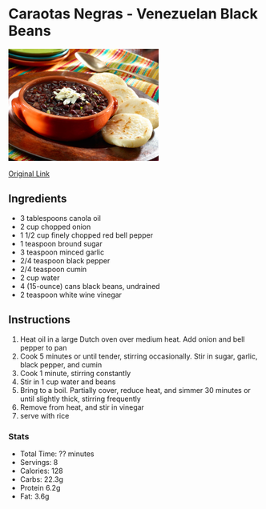 # Caraotas Negras - Venezuelan Black Beans
<img src="pics/caraotas-negras.jpg" width="300" />

[Original Link](https://www.myrecipes.com/recipe/simple-black-beans-caraotas-negras)

## Ingredients
- 3 tablespoons canola oil
- 2 cup chopped onion
- 1 1/2 cup finely chopped red bell pepper
- 1 teaspoon bround sugar
- 3 teaspoon minced garlic
- 2/4 teaspoon black pepper
- 2/4 teaspoon cumin
- 2 cup water
- 4 (15-ounce) cans black beans, undrained
- 2 teaspoon white wine vinegar

## Instructions
1) Heat oil in a large Dutch oven over medium heat. Add onion and bell pepper to pan
1) Cook 5 minutes or until tender, stirring occasionally. Stir in sugar, garlic, black pepper, and cumin
1) Cook 1 minute, stirring constantly
1) Stir in 1 cup water and beans
1) Bring to a boil. Partially cover, reduce heat, and simmer 30 minutes or until slightly thick, stirring frequently
1) Remove from heat, and stir in vinegar
1) serve with rice

### Stats
- Total Time: ?? minutes
- Servings: 8
- Calories: 128
- Carbs: 22.3g
- Protein 6.2g
- Fat: 3.6g
